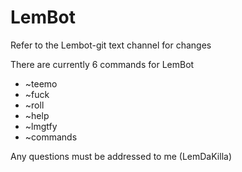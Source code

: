 # LemBot

Refer to the Lembot-git text channel for changes

There are currently 6 commands for LemBot
  - ~teemo
  - ~fuck
  - ~roll
  - ~help
  - ~lmgtfy 
  -	~commands
  
Any questions must be addressed to me (LemDaKilla)

